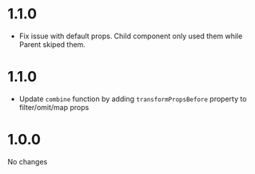 # 1.1.0
- Fix issue with default props. Child component only used them while Parent skiped them.

# 1.1.0
- Update `combine` function by adding `transformPropsBefore` property to filter/omit/map props

# 1.0.0
No changes

